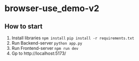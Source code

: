 # browser-use_demo-v2

## How to start
1. Install libraries
```npm install```
```pip install -r requirements.txt```
1. Run Backend-server
```python app.py```
2. Run Frontend-server
```npm run dev```
3. Gp to http://localhost:5173/